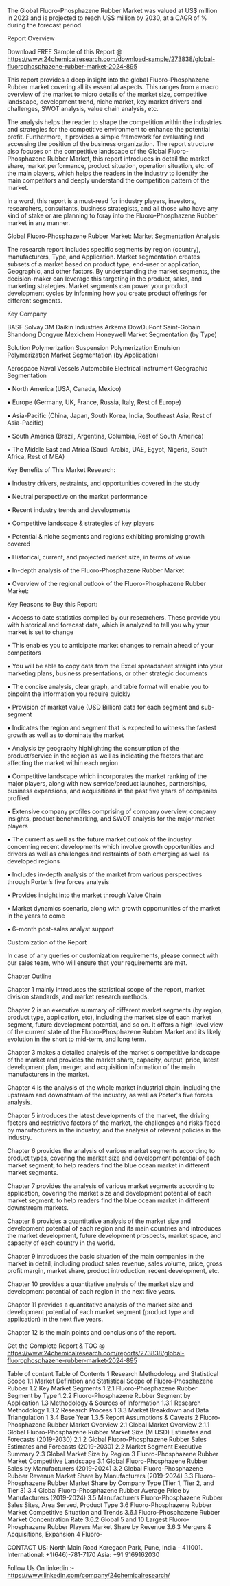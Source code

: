 The Global Fluoro-Phosphazene Rubber Market was valued at US$ million in 2023 and is projected to reach US$ million by 2030, at a CAGR of % during the forecast period.

Report Overview

Download FREE Sample of this Report @ https://www.24chemicalresearch.com/download-sample/273838/global-fluorophosphazene-rubber-market-2024-895

This report provides a deep insight into the global Fluoro-Phosphazene Rubber market covering all its essential aspects. This ranges from a macro overview of the market to micro details of the market size, competitive landscape, development trend, niche market, key market drivers and challenges, SWOT analysis, value chain analysis, etc.

The analysis helps the reader to shape the competition within the industries and strategies for the competitive environment to enhance the potential profit. Furthermore, it provides a simple framework for evaluating and accessing the position of the business organization. The report structure also focuses on the competitive landscape of the Global Fluoro-Phosphazene Rubber Market, this report introduces in detail the market share, market performance, product situation, operation situation, etc. of the main players, which helps the readers in the industry to identify the main competitors and deeply understand the competition pattern of the market.

In a word, this report is a must-read for industry players, investors, researchers, consultants, business strategists, and all those who have any kind of stake or are planning to foray into the Fluoro-Phosphazene Rubber market in any manner.

Global Fluoro-Phosphazene Rubber Market: Market Segmentation Analysis

The research report includes specific segments by region (country), manufacturers, Type, and Application. Market segmentation creates subsets of a market based on product type, end-user or application, Geographic, and other factors. By understanding the market segments, the decision-maker can leverage this targeting in the product, sales, and marketing strategies. Market segments can power your product development cycles by informing how you create product offerings for different segments.

Key Company

BASF
Solvay
3M
Daikin Industries
Arkema
DowDuPont
Saint-Gobain
Shandong Dongyue
Mexichem
Honeywell
Market Segmentation (by Type)

Solution Polymerization
Suspension Polymerization
Emulsion Polymerization
Market Segmentation (by Application)

Aerospace
Naval Vessels
Automobile
Electrical Instrument
Geographic Segmentation

• North America (USA, Canada, Mexico)

• Europe (Germany, UK, France, Russia, Italy, Rest of Europe)

• Asia-Pacific (China, Japan, South Korea, India, Southeast Asia, Rest of Asia-Pacific)

• South America (Brazil, Argentina, Columbia, Rest of South America)

• The Middle East and Africa (Saudi Arabia, UAE, Egypt, Nigeria, South Africa, Rest of MEA)

Key Benefits of This Market Research:

• Industry drivers, restraints, and opportunities covered in the study

• Neutral perspective on the market performance

• Recent industry trends and developments

• Competitive landscape & strategies of key players

• Potential & niche segments and regions exhibiting promising growth covered

• Historical, current, and projected market size, in terms of value

• In-depth analysis of the Fluoro-Phosphazene Rubber Market

• Overview of the regional outlook of the Fluoro-Phosphazene Rubber Market:

Key Reasons to Buy this Report:

• Access to date statistics compiled by our researchers. These provide you with historical and forecast data, which is analyzed to tell you why your market is set to change

• This enables you to anticipate market changes to remain ahead of your competitors

• You will be able to copy data from the Excel spreadsheet straight into your marketing plans, business presentations, or other strategic documents

• The concise analysis, clear graph, and table format will enable you to pinpoint the information you require quickly

• Provision of market value (USD Billion) data for each segment and sub-segment

• Indicates the region and segment that is expected to witness the fastest growth as well as to dominate the market

• Analysis by geography highlighting the consumption of the product/service in the region as well as indicating the factors that are affecting the market within each region

• Competitive landscape which incorporates the market ranking of the major players, along with new service/product launches, partnerships, business expansions, and acquisitions in the past five years of companies profiled

• Extensive company profiles comprising of company overview, company insights, product benchmarking, and SWOT analysis for the major market players

• The current as well as the future market outlook of the industry concerning recent developments which involve growth opportunities and drivers as well as challenges and restraints of both emerging as well as developed regions

• Includes in-depth analysis of the market from various perspectives through Porter’s five forces analysis

• Provides insight into the market through Value Chain

• Market dynamics scenario, along with growth opportunities of the market in the years to come

• 6-month post-sales analyst support

Customization of the Report

In case of any queries or customization requirements, please connect with our sales team, who will ensure that your requirements are met.

Chapter Outline

Chapter 1 mainly introduces the statistical scope of the report, market division standards, and market research methods.

Chapter 2 is an executive summary of different market segments (by region, product type, application, etc), including the market size of each market segment, future development potential, and so on. It offers a high-level view of the current state of the Fluoro-Phosphazene Rubber Market and its likely evolution in the short to mid-term, and long term.

Chapter 3 makes a detailed analysis of the market's competitive landscape of the market and provides the market share, capacity, output, price, latest development plan, merger, and acquisition information of the main manufacturers in the market.

Chapter 4 is the analysis of the whole market industrial chain, including the upstream and downstream of the industry, as well as Porter's five forces analysis.

Chapter 5 introduces the latest developments of the market, the driving factors and restrictive factors of the market, the challenges and risks faced by manufacturers in the industry, and the analysis of relevant policies in the industry.

Chapter 6 provides the analysis of various market segments according to product types, covering the market size and development potential of each market segment, to help readers find the blue ocean market in different market segments.

Chapter 7 provides the analysis of various market segments according to application, covering the market size and development potential of each market segment, to help readers find the blue ocean market in different downstream markets.

Chapter 8 provides a quantitative analysis of the market size and development potential of each region and its main countries and introduces the market development, future development prospects, market space, and capacity of each country in the world.

Chapter 9 introduces the basic situation of the main companies in the market in detail, including product sales revenue, sales volume, price, gross profit margin, market share, product introduction, recent development, etc.

Chapter 10 provides a quantitative analysis of the market size and development potential of each region in the next five years.

Chapter 11 provides a quantitative analysis of the market size and development potential of each market segment (product type and application) in the next five years.

Chapter 12 is the main points and conclusions of the report.

Get the Complete Report & TOC @ https://www.24chemicalresearch.com/reports/273838/global-fluorophosphazene-rubber-market-2024-895

Table of content
Table of Contents
1 Research Methodology and Statistical Scope
1.1 Market Definition and Statistical Scope of Fluoro-Phosphazene Rubber
1.2 Key Market Segments
1.2.1 Fluoro-Phosphazene Rubber Segment by Type
1.2.2 Fluoro-Phosphazene Rubber Segment by Application
1.3 Methodology & Sources of Information
1.3.1 Research Methodology
1.3.2 Research Process
1.3.3 Market Breakdown and Data Triangulation
1.3.4 Base Year
1.3.5 Report Assumptions & Caveats
2 Fluoro-Phosphazene Rubber Market Overview
2.1 Global Market Overview
2.1.1 Global Fluoro-Phosphazene Rubber Market Size (M USD) Estimates and Forecasts (2019-2030)
2.1.2 Global Fluoro-Phosphazene Rubber Sales Estimates and Forecasts (2019-2030)
2.2 Market Segment Executive Summary
2.3 Global Market Size by Region
3 Fluoro-Phosphazene Rubber Market Competitive Landscape
3.1 Global Fluoro-Phosphazene Rubber Sales by Manufacturers (2019-2024)
3.2 Global Fluoro-Phosphazene Rubber Revenue Market Share by Manufacturers (2019-2024)
3.3 Fluoro-Phosphazene Rubber Market Share by Company Type (Tier 1, Tier 2, and Tier 3)
3.4 Global Fluoro-Phosphazene Rubber Average Price by Manufacturers (2019-2024)
3.5 Manufacturers Fluoro-Phosphazene Rubber Sales Sites, Area Served, Product Type
3.6 Fluoro-Phosphazene Rubber Market Competitive Situation and Trends
3.6.1 Fluoro-Phosphazene Rubber Market Concentration Rate
3.6.2 Global 5 and 10 Largest Fluoro-Phosphazene Rubber Players Market Share by Revenue
3.6.3 Mergers & Acquisitions, Expansion
4 Fluoro-

CONTACT US:
North Main Road Koregaon Park, Pune, India - 411001.
International: +1(646)-781-7170
Asia: +91 9169162030

Follow Us On linkedin :- https://www.linkedin.com/company/24chemicalresearch/
